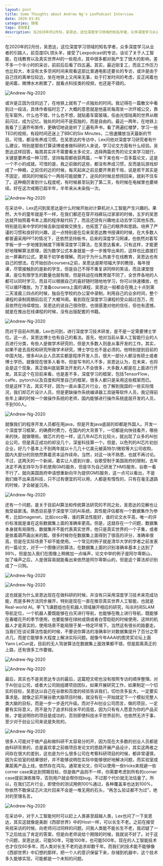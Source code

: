 ```yaml
---
layout: post
title: Some Thoughts about Andrew Ng's LexPodcast Interview
date: 2020-03-01
categories: 随笔
tags: [随笔]
description: 在2020年的2月份，吴恩达，这位深度学习领域的知名学者，众多深度学习从业者的引路人，前百度IDL领头羊，接受了Lexpodcast的专访，谈论了关于人工智能，在线教育以及真实世界AI的一些观点，其中很多都对我产生了很大的影响，差不多一个半小时的采访，前前后后看了四五遍。
---
```


在2020年的2月份，吴恩达，这位深度学习领域的知名学者，众多深度学习从业者的引路人，前百度IDL领头羊，接受了Lexpodcast的专访，谈论了关于人工智能，在线教育以及真实世界AI的一些观点，其中很多都对我产生了很大的影响，差不多一个半小时的采访，前前后后看了四五遍。其实，最近刚复工，而且工作压力也比较大，本没有太多空闲时间来观看这部比普通电影还要长的专访，或许是由于自己住的离单位较远，坐在地铁上又闲来无事，处于打发时间的考虑，反正闲着也是闲着，微博水木刷累了，就看点科技类的视频，也还是不错的。

![Andrew-Ng-2020](https://github.com/JunningWu/junningwu.github.io/raw/master/_posts/pics/Andrew-Ng-2020/001.jpg)

或许是正因为住的远了，在地铁上就有了一点独处的时间。我记得在一篇散文中看到过一段话，具体作者临时忘了，大概的意思就是他喜欢每周坐一次环城公交，靠在车窗外，什么也不错，什么也不想，就贴着车窗玻璃，任由光怪陆离的世界从眼前闪过，成为记忆。独处的时间不是孤独的，而是自由的。最近一两年，在地铁上我看了三遍乔布斯传，更确切地说是听了三遍有声书，看了两遍红楼梦，学习一些TED的视频，有段时间还迷上了BBC的Six Minutes，二倍速播放当天最新的节目。可惜，都没有养成习惯。在吴恩达的专访中，Lex问他对深度学习研究者有什么建议，特别是那些打算读博或者做科研的人来说，学习论文方面有什么经验。吴恩达这样回答，每周其实并不需要看太多论文，选择两篇优秀的论文来学习就行，关键是要养成一种习惯，坚持每周都收获两篇，一年下来也有一百多篇论文，这是一个不小的成就。可惜的是，我之前做的这些，都没有养成习惯，反而是玩游戏却成了一种瘾，之前住的近的时候，每天起床之前总要开黑若干局，说是若干其实是不固定，顺风的时候玩个一两局可能就撤了，逆风的时候总想捞回来，就刹不住车了。这种瘾厉害到什么程度呢，有时候甚至玩到了第二天，有时候在电梯里也要继续。好在这次戒瘾已超半年，半年来从未染指一次。

![Andrew-Ng-2020](https://github.com/JunningWu/junningwu.github.io/raw/master/_posts/pics/Andrew-Ng-2020/002.jpg)

在采访中，Lex还问到吴恩达是什么时候开始对计算机对人工智能产生兴趣的。果然，大牛的童年就是不一样，在我们都还在穿开裆裤玩过家家的时候，五岁的吴恩达就开始照着书本上面的程序敲代码了，而且还饶有兴趣地主动去学习其他东西，特别是后来中学的时候去新加坡做交换生，也拓宽了自己的眼界和思路。培养了严谨的习惯和良好的兴趣，这一点特别是在后来吴恩达教书授课的时候，在大多数人都普遍采用PPT的情况下，还依然坚持板书，后来的深度学习网课，也依然对着写字板一步一步地推到梯度下降等深度学习算法，在吴恩达看来，只有这样，才能更好地理解算法原理，因为数学公式本身就是一步一步推导出来的，这样也比直接打出一屏幕的公式，更易于初学者理解。而对于为什么热衷于在线教育，吴恩达也有自己的想法。在开始创办coursera之前，吴恩达是斯坦福大学的教授，每年授课，尽管接触到的是新的学生，但是自己不得不重复讲同样的笑话，而且课堂授课，座位有限学生的数量也就有限，但是转战在线教育就不同了，全世界各地的人都可以同时学习，而且可以根据自己的喜好随时随地地学习，你可以快速播放，也可以循环播放。为了准备coursera上面的课程，吴恩达一般都会在晚上十点到第二天凌晨三四点的时候，独自在学校的办公室中录制，利用自己的业余时间，整个课程的录制周期前后花了大概16周。看到现在深度学习课程的受众超过百万，而且依然在持续增加，吴恩达的说自己很欣慰，也很感激对他的信任，但也有遗憾，就是在推出在线课程的时候，没有出版配套的书籍。

![Andrew-Ng-2020](https://github.com/JunningWu/junningwu.github.io/raw/master/_posts/pics/Andrew-Ng-2020/003.jpg)

而对于目前AI热潮，Lex也问到，进行深度学习技术研发，是不是一定需要博士学位。这一点，吴恩达博士也有自己的看法。首先，他对当前从事人工智能行业的人员进行分类，有些人是做学术研究的，但是大多数人则是从事开发的工作。其实，如果不是去高校和研究所做学术研究，博士学位也不是必须的。他特别提到目前的中国大陆，很多AI从业人员其实都是程序开发人员，很大一部分人都没有硕士或者博士学历。就像现在很多人看书，但是写书的人不多，吴恩达认为，在未来，也将会是这个现象，真正做AI底层算法开发的人不会很多，大多数人都是在上面进行开发。其实这个在目前来看，也是差不多，深度学习的框架，包括TensorFlow，caffe，pytorch以及百度和阿里自己的框架，很多人都只是采用这些框架而已。但是这样下去，其实不好，因为一直从事芯片行业，也了解到我国的一些实际情况，我们却芯片设计人员，但是更缺操作系统编译器工具链等软件人员，我记得前些年上课的时候一个做操作系统的老师，国内能够进行操作系统底层开发的人员，不到100人。

![Andrew-Ng-2020](https://github.com/JunningWu/junningwu.github.io/raw/master/_posts/pics/Andrew-Ng-2020/004.jpg)

就像我们的程序开发人员都在用java，但是开发java底层的却都是外国人。开发一个深度学习框架，的确费时费力，在国内的大背景下，一切都是向快钱看齐，哪些来的快，就做哪些。做芯片的也一样，这几年AI芯片比较火，就出现了众多的AI创业公司，但是真正成功的却没几个，深鉴科技算一个。但是，以色列的AI芯片初创企业，好几个基本上不到两年就以十几几十亿美元被英特尔/微软等大公司收购，国内大部分的则依然靠着资本运作续命。当然，对这一块不熟悉，也就不再讨论。不过，这两天的一个新闻，着实让人感到兴奋，谷歌受制于美国政府的限制，去年决定不再支持华为手机使用GMS服务，但是华为自己研发了HMS服务，谷歌一看不行了，就向美国政府申请想重新向华为提供GMS服务，这一点可以看出，不是我们做不出来高科技，只不过有便宜的可以用，人都是有惰性的，只有在毫无退路的时候，才会破釜沉舟。

![Andrew-Ng-2020](https://github.com/JunningWu/junningwu.github.io/raw/master/_posts/pics/Andrew-Ng-2020/005.jpg)

还有一个问题，是关于目前AI算法和传统算法研究的不同之处，吴恩达的见解也让我受益匪浅。熟悉目前基于深度学习的AI系统，其性能评估都有一个数据集作为参考，比如imagenet，比如coco等，谁的算法性能好，谁的论文水平高，唯一的评价标准就是谁在这些数据集上面的准确率更高。但是，这就存在一个问题，数据集本身就有局限性，数据集并不能代表真实世界，他只是真实世界的一个子集，或者是依着葫芦画出来的瓢，很多时候你在数据集上面得到了很高的评分，准确率很高，但是在实际场景下却不能使用。一个常见的例子就是清华大学的学者之前发表的一篇论文，对于一个图像识别算法，在数据集上面的识别准确率基本上达到了99%，但是加入我们在图像上稍微加一点噪声，论文中举的例子是阿尔卑斯山，加了噪声之后，人是很容易就能看出来依然是阿尔卑斯山的，但是这个算法却识别成了一只狗。

![Andrew-Ng-2020](https://github.com/JunningWu/junningwu.github.io/raw/master/_posts/pics/Andrew-Ng-2020/006.jpg)

![Andrew-Ng-2020](https://github.com/JunningWu/junningwu.github.io/raw/master/_posts/pics/Andrew-Ng-2020/007.jpg)

这也就是为什么吴恩达现在在做科研的时候，并没有只采用深度学习技术来完成功能，而是多种方法同步展开，特别是现在一直在推崇真实世界人工智能，也就是Real-world AI。李飞飞课题组也在机器人领域展开相应的研究，叫长时间SLAM导航定位，一个机器人要既能够在白天进行导航，也能够在晚上进行导航，既能够在春暖花开的季节使用，也要能够在绿树成荫或者白雪皑皑的时候使用，这样的机器人才是真实的，使用场景不能局限于某一特定环境下。当然这有很长的路要走。当我们在谈论算法性能的时候，不要说你算法的准确率针对数据集提升了百分之零点几，而是它能够多大程度上解决实际问题。就像今年AAAI的图灵奖论坛上面Yann LeCun说，目前的无人驾驶算法在数据集上面效果都不错，但是距离真正的上路，还有很多工作要做。

![Andrew-Ng-2020](https://github.com/JunningWu/junningwu.github.io/raw/master/_posts/pics/Andrew-Ng-2020/008.jpg)

![Andrew-Ng-2020](https://github.com/JunningWu/junningwu.github.io/raw/master/_posts/pics/Andrew-Ng-2020/009.jpg)

最后，其实也不是吴恩达专访的最后，这篇短文呢也没有按照专访的顺序整理。对于AI创业公司，或者大公司刚组建项目团队，如果开展研究工作，如果制定一个切实的目标，吴恩达以自己在谷歌和百度的经验告诉我们，切勿贪多妄大，一定要实事求是。就像之前开展谷歌大脑项目时候，就没有在一开始就定下一个模拟完整人类大脑的目标，而是一步一步迭代升级。而对于AI创业公司而言，做的项目，一定要有实际意义，而不是为了追求科技水平的高低，因为只有有人愿意为你的产品买账，才能说明你的项目是成功的，否则即使科技水平世界前列，也依然无济于事，至少对于创业公司来说是失败的。

![Andrew-Ng-2020](https://github.com/JunningWu/junningwu.github.io/raw/master/_posts/pics/Andrew-Ng-2020/010.jpg)

很多人可能对于做产品和做科研不太容易分的开，因为现在大多数的创业人员都是由科研背景的，总是喜欢拿之前做项目发论文的思路开展产品设计，其实这两者之间存在很大的差别，这也是为什么很多公司在考察科研项目的时候，都非常谨慎，因为实验室的结果很好，并不能够说明在实际中能够很好地解决问题，而实验室成果距离产品上线，依然存在鸿沟。通常发论文，你可以使用一些tricks来规避一些corner case来达到预期目标，但是做产品则不一样，你需要考虑到所有的corner case提前演练推导，否则用户就会帮你找bug，不过那个代价就无法估量了。所以，在我们芯片行业，即使你的测试用例100%通过，各种覆盖率也达到100%，你依然不敢保证芯片流片回来不会是一堆无用的石头，“再怎么验证都不为过”，绝对的至理名言。

![Andrew-Ng-2020](https://github.com/JunningWu/junningwu.github.io/raw/master/_posts/pics/Andrew-Ng-2020/cctv-10-long.png)

在采访中，对于人工智能何时可以赶上人类甚至超越人类，Lex也问了一下吴恩达，其实这就像是美剧《西部世界》中的Host一样，可以长生不老。之前在接受央视采访的时候，向老师问过同样的问题，问我人类能不能长生不老，我迟疑了一下之后给出了肯定的答案，但是向老师说给个期限的时候，我就说不好了。对于这个问题，吴恩达说，可能50年，可能100年，也可能500年。现在的人工智能技术也才仅仅60多年，而人类对长生不老的追求却数千年。而我们的技术能不能够像《西部世界》中幻想的那样，把一个人的意识保留下来，存储到机器中，这个技术多久能够实现，可能都是一个未知的问题。